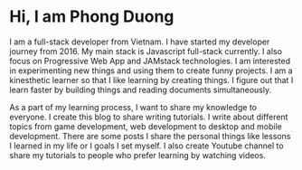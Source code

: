 # Hi, I am Phong Duong

I am a full-stack developer from Vietnam. I have started my developer journey from 2016. My main stack is Javascript full-stack currently. I also focus on Progressive Web App and JAMstack technologies. I am interested in experimenting new things and using them to create funny projects. I am a kinesthetic learner so that I like learning by creating things. I figure out that I learn faster by building things and reading documents simultaneously.

As a part of my learning process, I want to share my knowledge to everyone. I create this blog to share writing tutorials. I write about different topics from game development, web development to desktop and mobile development. There are some posts I share the personal things like lessons I learned in my life or I goals I set myself. I also create Youtube channel to share my tutorials to people who prefer learning by watching videos.